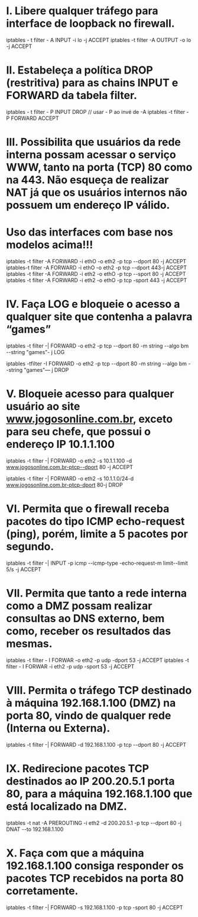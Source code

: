 # I. Libere qualquer tráfego para interface de loopback no firewall.


 iptables - t filter - A INPUT -i lo -j ACCEPT 
 iptables -t filter -A OUTPUT -o lo -j ACCEPT



# II. Estabeleça a política DROP (restritiva) para as chains INPUT e FORWARD da tabela filter. 

 iptables - t filter - P  INPUT DROP // usar - P ao invé de -A 
 iptables -t filter  - P  FORWARD ACCEPT

# III. Possibilita que usuários da rede interna possam acessar o serviço WWW, tanto na porta (TCP) 80 como na 443. Não esqueça de realizar NAT já que os usuários internos não possuem um endereço IP válido.

# Uso das interfaces com base nos modelos acima!!!


iptables -t filter -A FORWARD -i ethO -o eth2 -p tcp --dport 80 -j ACCEPT 
iptables-t filter -A FORWARD -i ethO -o eth2 -p tcp --dport 443-j ACCEPT 
iptables -t filter -A FORWARD -i eth2 -o ethO -p tcp --sport 80 -j ACCEPT 
iptables -t filter -A FORWARD -i eth2 -o ethO -p tcp -sport 443 -j ACCEPT

# IV. Faça LOG e bloqueie o acesso a qualquer site que contenha a palavra “games”

iptables -t filter -| FORWARD -o eth2 -p tcp --dport 80 -m string --algo bm --string "games"- j LOG 

iptables -tfilter -I FORWARD -o eth2 -p tcp --dport 80 -m string --algo bm --string "games"— j DROP

# V. Bloqueie acesso para qualquer usuário ao site www.jogosonline.com.br, exceto para seu chefe, que possui o endereço IP 10.1.1.100


 iptables -t filter -| FORWARD -o eth2 -s 10.1.1.100 -d www.jogosonline.com.br-ptcp--dport 80 -j ACCEPT 


 iptables -t filter -| FORWARD -o eth2 -s 10.1.1.0/24-d www.jogosonline.com.br-ptcp-dport 80-j DROP


#  VI. Permita que o firewall receba pacotes do tipo ICMP echo-request (ping), porém, limite a 5 pacotes por segundo. 

iptables -t filter -| INPUT -p icmp --icmp-type -echo-request-m limit--limit 5/s -j ACCEPT 

# VII. Permita que tanto a rede interna como a DMZ possam realizar consultas ao DNS externo, bem como, receber os resultados das mesmas. 

iptables -t filter - I FORWAR -o eth2 -p udp -dport 53 -j ACCEPT
iptables -t filter - I FORWAR -i eth2 -p udp -sport 53 -j ACCEPT 
 


# VIII. Permita o tráfego TCP destinado à máquina 192.168.1.100 (DMZ) na porta 80, vindo de qualquer rede (Interna ou Externa). 

 iptables -t filter -| FORWARD -d 192.168.1.100 -p tcp --dport 80 -j ACCEPT 

# IX. Redirecione pacotes TCP destinados ao IP 200.20.5.1 porta 80, para a máquina 192.168.1.100 que está localizado na DMZ. 

iptables -t nat -A PREROUTING -i eth2 -d 200.20.5.1 -p tcp --dport 80 -j DNAT --to 192.168.1.100 

# X. Faça com que a máquina 192.168.1.100 consiga responder os pacotes TCP recebidos na porta 80 corretamente. 

iptables -t filter -| FORWARD -s 192.168.1.100 -p tcp -sport 80 -j ACCEPT






